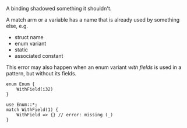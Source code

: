 A binding shadowed something it shouldn't.

A match arm or a variable has a name that is already used by
something else, e.g.

* struct name
* enum variant
* static
* associated constant

This error may also happen when an enum variant *with fields* is used
in a pattern, but without its fields.

```compile_fail,E0530
enum Enum {
    WithField(i32)
}

use Enum::*;
match WithField(1) {
    WithField => {} // error: missing (_)
}
```
